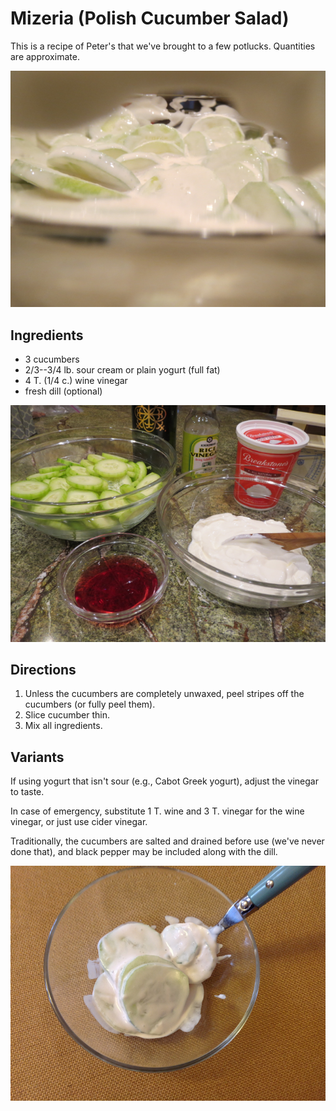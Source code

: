 [photographed]: ../indices/photographed.html

# Mizeria (Polish Cucumber Salad)

This is a recipe of Peter's that we've brought to a few potlucks. Quantities are approximate.

![cucumber salad ingredients](../images/cucumber2.png)

## Ingredients

* 3 cucumbers
* 2/3--3/4 lb. sour cream or plain yogurt (full fat)
* 4 T. (1/4 c.) wine vinegar
* fresh dill (optional)

![cucumber salad ingredients](../images/cucumber1.png)

## Directions

1. Unless the cucumbers are completely unwaxed, peel stripes off the cucumbers (or fully peel them).
2. Slice cucumber thin.
3. Mix all ingredients.

## Variants

If using yogurt that isn't sour (e.g., Cabot Greek yogurt), adjust the vinegar to taste.

In case of emergency, substitute 1 T. wine and 3 T. vinegar for the wine vinegar, or just use cider vinegar.

Traditionally, the cucumbers are salted and drained before use (we've never done that), and black pepper may be included along with the dill.

![cucumber salad](../images/cucumber_salad.jpg)
